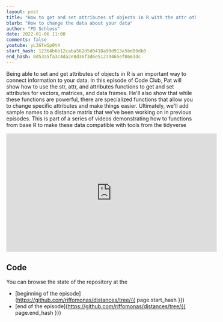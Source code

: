 ```yaml
---
layout: post
title: "How to get and set attributes of objects in R with the attr other functions (CC176)"
blurb: "How to change the data about your data"
author: "PD Schloss"
date: 2022-01-06 11:00
comments: false
youtube: yL3GfwSp0t4
start_hash: 12364b6b12caba562d5d0418a99d913a5bd80db0
end_hash: 8d53a5fa3c4da2e8d36f3d6e51279465ef0663dc
---
```


Being able to set and get attributes of objects in R is an important way to connect information to your data. In this episode of Code Club, Pat will show how to use the str, attr, and attributes functions to get and set attributes for vectors, matrices, and data frames. He'll also show that while these functions are powerful, there are specialized functions that allow you to change specific attributes and make things easier. Ultimately, we'll add sample names to a distance matrix that we've been working on in previous episodes. This is part of a series of videos demonstrating how to functions from base R to make these data compatible with tools from the tidyverse


<iframe style="margin: 0 auto;display:block;" width="560" height="315" src="https://www.youtube.com/embed/{{ page.youtube }}" frameborder="0" allow="accelerometer; autoplay; encrypted-media; gyroscope; picture-in-picture" allowfullscreen></iframe>


## Code

You can browse the state of the repository at the
* [beginning of the episode](https://github.com/riffomonas/distances/tree/{{ page.start_hash }})
* [end of the episode](https://github.com/riffomonas/distances/tree/{{ page.end_hash }})
